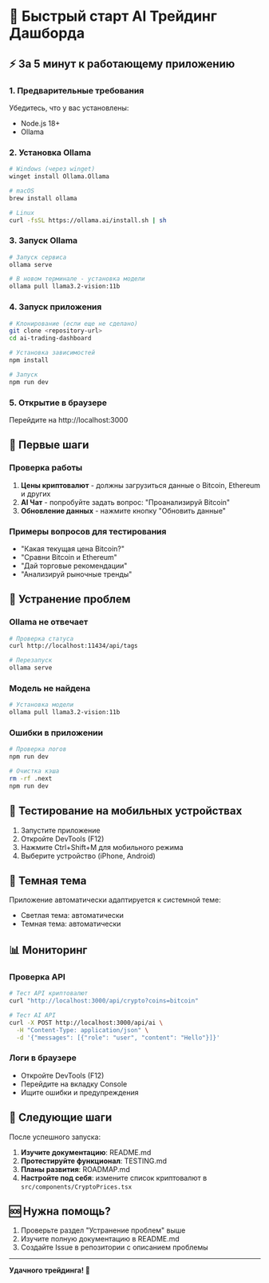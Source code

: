 # 🚀 Быстрый старт AI Трейдинг Дашборда

## ⚡ За 5 минут к работающему приложению

### 1. Предварительные требования

Убедитесь, что у вас установлены:

-   Node.js 18+
-   Ollama

### 2. Установка Ollama

```bash
# Windows (через winget)
winget install Ollama.Ollama

# macOS
brew install ollama

# Linux
curl -fsSL https://ollama.ai/install.sh | sh
```

### 3. Запуск Ollama

```bash
# Запуск сервиса
ollama serve

# В новом терминале - установка модели
ollama pull llama3.2-vision:11b
```

### 4. Запуск приложения

```bash
# Клонирование (если еще не сделано)
git clone <repository-url>
cd ai-trading-dashboard

# Установка зависимостей
npm install

# Запуск
npm run dev
```

### 5. Открытие в браузере

Перейдите на http://localhost:3000

## 🎯 Первые шаги

### Проверка работы

1. **Цены криптовалют** - должны загрузиться данные о Bitcoin, Ethereum и других
2. **AI Чат** - попробуйте задать вопрос: "Проанализируй Bitcoin"
3. **Обновление данных** - нажмите кнопку "Обновить данные"

### Примеры вопросов для тестирования

-   "Какая текущая цена Bitcoin?"
-   "Сравни Bitcoin и Ethereum"
-   "Дай торговые рекомендации"
-   "Анализируй рыночные тренды"

## 🔧 Устранение проблем

### Ollama не отвечает

```bash
# Проверка статуса
curl http://localhost:11434/api/tags

# Перезапуск
ollama serve
```

### Модель не найдена

```bash
# Установка модели
ollama pull llama3.2-vision:11b
```

### Ошибки в приложении

```bash
# Проверка логов
npm run dev

# Очистка кэша
rm -rf .next
npm run dev
```

## 📱 Тестирование на мобильных устройствах

1. Запустите приложение
2. Откройте DevTools (F12)
3. Нажмите Ctrl+Shift+M для мобильного режима
4. Выберите устройство (iPhone, Android)

## 🎨 Темная тема

Приложение автоматически адаптируется к системной теме:

-   Светлая тема: автоматически
-   Темная тема: автоматически

## 📊 Мониторинг

### Проверка API

```bash
# Тест API криптовалют
curl "http://localhost:3000/api/crypto?coins=bitcoin"

# Тест AI API
curl -X POST http://localhost:3000/api/ai \
  -H "Content-Type: application/json" \
  -d '{"messages": [{"role": "user", "content": "Hello"}]}'
```

### Логи в браузере

-   Откройте DevTools (F12)
-   Перейдите на вкладку Console
-   Ищите ошибки и предупреждения

## 🚀 Следующие шаги

После успешного запуска:

1. **Изучите документацию**: README.md
2. **Протестируйте функционал**: TESTING.md
3. **Планы развития**: ROADMAP.md
4. **Настройте под себя**: измените список криптовалют в `src/components/CryptoPrices.tsx`

## 🆘 Нужна помощь?

1. Проверьте раздел "Устранение проблем" выше
2. Изучите полную документацию в README.md
3. Создайте Issue в репозитории с описанием проблемы

---

**Удачного трейдинга! 🎯**
